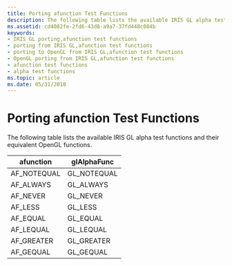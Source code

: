 ```yaml
---
title: Porting afunction Test Functions
description: The following table lists the available IRIS GL alpha test functions and their equivalent OpenGL functions.
ms.assetid: cd4082fe-2fd6-43d8-a9a7-37fd448c084b
keywords:
- IRIS GL porting,afunction test functions
- porting from IRIS GL,afunction test functions
- porting to OpenGL from IRIS GL,afunction test functions
- OpenGL porting from IRIS GL,afunction test functions
- afunction test functions
- alpha test functions
ms.topic: article
ms.date: 05/31/2018
---
```


# Porting afunction Test Functions

The following table lists the available IRIS GL alpha test functions and their equivalent OpenGL functions.



| afunction    | glAlphaFunc  |
|--------------|--------------|
| AF\_NOTEQUAL | GL\_NOTEQUAL |
| AF\_ALWAYS   | GL\_ALWAYS   |
| AF\_NEVER    | GL\_NEVER    |
| AF\_LESS     | GL\_LESS     |
| AF\_EQUAL    | GL\_EQUAL    |
| AF\_LEQUAL   | GL\_LEQUAL   |
| AF\_GREATER  | GL\_GREATER  |
| AF\_GEQUAL   | GL\_GEQUAL   |



 

 

 




